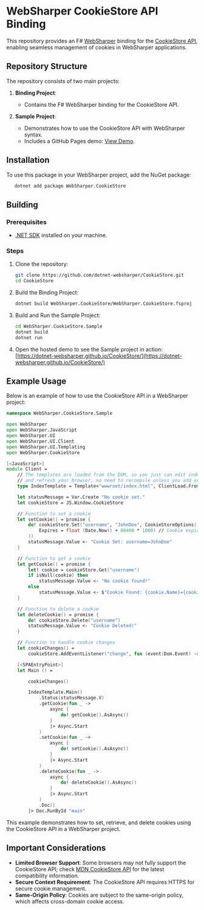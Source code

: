# WebSharper CookieStore API Binding

This repository provides an F# [WebSharper](https://websharper.com/) binding for the [CookieStore API](https://developer.mozilla.org/en-US/docs/Web/API/Cookie_Store_API), enabling seamless management of cookies in WebSharper applications.

## Repository Structure

The repository consists of two main projects:

1. **Binding Project**:

   - Contains the F# WebSharper binding for the CookieStore API.

2. **Sample Project**:
   - Demonstrates how to use the CookieStore API with WebSharper syntax.
   - Includes a GitHub Pages demo: [View Demo](https://dotnet-websharper.github.io/CookieStore/).

## Installation

To use this package in your WebSharper project, add the NuGet package:

```bash
   dotnet add package WebSharper.CookieStore
```

## Building

### Prerequisites

- [.NET SDK](https://dotnet.microsoft.com/download) installed on your machine.

### Steps

1. Clone the repository:

   ```bash
   git clone https://github.com/dotnet-websharper/CookieStore.git
   cd CookieStore
   ```

2. Build the Binding Project:

   ```bash
   dotnet build WebSharper.CookieStore/WebSharper.CookieStore.fsproj
   ```

3. Build and Run the Sample Project:

   ```bash
   cd WebSharper.CookieStore.Sample
   dotnet build
   dotnet run
   ```

4. Open the hosted demo to see the Sample project in action:
   [https://dotnet-websharper.github.io/CookieStore/](https://dotnet-websharper.github.io/CookieStore/)

## Example Usage

Below is an example of how to use the CookieStore API in a WebSharper project:

```fsharp
namespace WebSharper.CookieStore.Sample

open WebSharper
open WebSharper.JavaScript
open WebSharper.UI
open WebSharper.UI.Client
open WebSharper.UI.Templating
open WebSharper.CookieStore

[<JavaScript>]
module Client =
    // The templates are loaded from the DOM, so you just can edit index.html
    // and refresh your browser, no need to recompile unless you add or remove holes.
    type IndexTemplate = Template<"wwwroot/index.html", ClientLoad.FromDocument>

    let statusMessage = Var.Create "No cookie set."
    let cookieStore = JS.Window.CookieStore

    // Function to set a cookie
    let setCookie() = promise {
        do! cookieStore.Set("username", "JohnDoe", CookieStoreOptions(
            Expires = float (Date.Now() + 86400 * 1000) // Cookie expires in 1 day
        ))
        statusMessage.Value <- "Cookie Set: username=JohnDoe"
    }

    // Function to get a cookie
    let getCookie() = promise {
        let! cookie = cookieStore.Get("username")
        if isNull(cookie) then
            statusMessage.Value <- "No cookie found!"
        else
            statusMessage.Value <- $"Cookie Found: {cookie.Name}={cookie.Value}"
    }

    // Function to delete a cookie
    let deleteCookie() = promise {
        do! cookieStore.Delete("username")
        statusMessage.Value <- "Cookie Deleted!"
    }

    // Function to handle cookie changes
    let cookieChanges() =
        cookieStore.AddEventListener("change", fun (event:Dom.Event) -> printfn($"Cookie Changed: {event}"))

    [<SPAEntryPoint>]
    let Main () =

        cookieChanges()

        IndexTemplate.Main()
            .Status(statusMessage.V)
            .getCookie(fun _ ->
                async {
                    do! getCookie().AsAsync()
                }
                |> Async.Start
            )
            .setCookie(fun _ ->
                async {
                    do! setCookie().AsAsync()
                }
                |> Async.Start
            )
            .deleteCookie(fun _ ->
                async {
                    do! deleteCookie().AsAsync()
                }
                |> Async.Start
            )
            .Doc()
        |> Doc.RunById "main"
```

This example demonstrates how to set, retrieve, and delete cookies using the CookieStore API in a WebSharper project.

## Important Considerations

- **Limited Browser Support**: Some browsers may not fully support the CookieStore API; check [MDN CookieStore API](https://developer.mozilla.org/en-US/docs/Web/API/Cookie_Store_API) for the latest compatibility information.
- **Secure Context Requirement**: The CookieStore API requires HTTPS for secure cookie management.
- **Same-Origin Policy**: Cookies are subject to the same-origin policy, which affects cross-domain cookie access.
